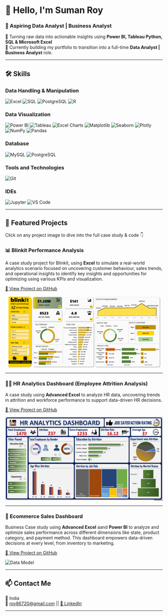 # 👋 Hello, I'm Suman Roy

### 💼 Aspiring Data Analyst | Business Analyst 
🔹 Turning raw data into actionable insights using **Power BI, Tableau Python, SQL & Microsoft Excel**  
🔹 Currently building my portfolio to transition into a full-time **Data Analyst | Business Analyst** role.

---

## 🛠️ Skills

### Data Handling & Manipulation
![Excel](https://img.shields.io/badge/Microsoft%20Excel-217346?style=for-the-badge&logo=microsoft-excel&logoColor=white)
![SQL](https://img.shields.io/badge/SQL-4479A1?style=for-the-badge&logo=mysql&logoColor=white)
![PostgreSQL](https://img.shields.io/badge/PostgreSQL-336791?style=for-the-badge&logo=postgresql&logoColor=white)
![R](https://img.shields.io/badge/R-276DC3?style=for-the-badge&logo=r&logoColor=white)


### Data Visualization
![Power BI](https://img.shields.io/badge/Power_BI-F2C811?style=for-the-badge&logo=powerbi&logoColor=black)
![Tableau](https://img.shields.io/badge/Tableau-E97627?style=for-the-badge&logo=tableau&logoColor=white)
![Excel Charts](https://img.shields.io/badge/Excel%20Charts-217346?style=for-the-badge&logo=microsoft-excel&logoColor=white)
![Matplotlib](https://img.shields.io/badge/Matplotlib-ffffff?style=for-the-badge&logo=matplotlib&logoColor=black)
![Seaborn](https://img.shields.io/badge/Seaborn-4B8BBE?style=for-the-badge&logo=python&logoColor=white)
![Plotly](https://img.shields.io/badge/Plotly-3F4F75?style=for-the-badge&logo=plotly&logoColor=white)
![NumPy](https://img.shields.io/badge/Numpy-%23013243.svg?style=for-the-badge&logo=numpy&logoColor=white)
![Pandas](https://img.shields.io/badge/Pandas-%23150458.svg?style=for-the-badge&logo=pandas&logoColor=white)


### Database  
![MySQL](https://img.shields.io/badge/MySQL-%2300f.svg?style=for-the-badge&logo=mysql&logoColor=white)
![PostgreSQL](https://img.shields.io/badge/PostgreSQL-%23336791.svg?style=for-the-badge&logo=postgresql&logoColor=white)

### Tools and Technologies  
![Git](https://img.shields.io/badge/Git-%23F05032.svg?style=for-the-badge&logo=git&logoColor=white)

### IDEs  
![Jupyter](https://img.shields.io/badge/Jupyter-%23F37626.svg?style=for-the-badge&logo=jupyter&logoColor=white)
![VS Code](https://img.shields.io/badge/VS_Code-%23007ACC.svg?style=for-the-badge&logo=visual-studio-code&logoColor=white)

---

## 🧠 Featured Projects

Click on any project image to dive into the full case study & code 👇

### 📊 Blinkit Performance Analysis
A case study project for Blinkit, using **Excel** to simulate a real-world analytics scenario focused on uncovering customer behaviour, sales trends, and operational insights to identify key insights and opportunities for optimizing using various KPIs and visualization.

[🔗 View Project on GitHub](https://github.com/SumanRoySR/Blinkit-Sales-Dashboard---Advanced-Excel-Project)

![Data Model](https://github.com/SumanRoySR/Blinkit-Sales-Dashboard---Advanced-Excel-Project/blob/main/Blinkit%20Sales%20Dashboard%20image.png)

---

### 👨‍💼 HR Analytics Dashboard (Employee Attrition Analysis)
A case study using **Advanced Excel** to analyze HR data, uncovering trends in attrition and workforce performance to support data-driven HR decisions.

[🔗 View Project on GitHub](https://github.com/SumanRoySR/-HR-Analytics-Dashboard---Employee-Attrition-Analysis---Excel)

![Data Model](https://github.com/SumanRoySR/-HR-Analytics-Dashboard---Employee-Attrition-Analysis---Excel/blob/main/Dashboard.png)

---

### 🛒 Ecommerce Sales Dashboard 
Business Case study using **Advanced Excel** aand **Power BI** to analyze and optimize sales performance across different dimensions like state, product category, and payment method. 
This dashboard empowers data-driven decisions at every level, from inventory to marketing.

[🔗 View Project on GitHub](https://github.com/SumanRoySR/Ecommerce-Sales-Dashboard---Power-BI)

![Data Model](https://github.com/SumanRoySR/Ecommerce-Sales-Dashboard---Power-BI/blob/main/Dashboard%20image.png)

---

## 📫 Contact Me
📍 India  
📧 roy86720@gmail.com ||
[💼 LinkedIn](https://www.linkedin.com/in/suman-roy-563872335/)

---








